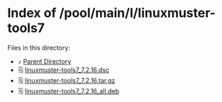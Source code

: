 
# Index of /pool/main/l/linuxmuster-tools7
Files in this directory:
- ⤴ [Parent Directory](../)
- 🗒 [linuxmuster-tools7_7.2.16.dsc](linuxmuster-tools7_7.2.16.dsc)
- 🗒 [linuxmuster-tools7_7.2.16.tar.gz](linuxmuster-tools7_7.2.16.tar.gz)
- 🗒 [linuxmuster-tools7_7.2.16_all.deb](linuxmuster-tools7_7.2.16_all.deb)
